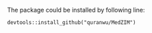 The package could be installed by following line: 
```
devtools::install_github("quranwu/MedZIM")
```
